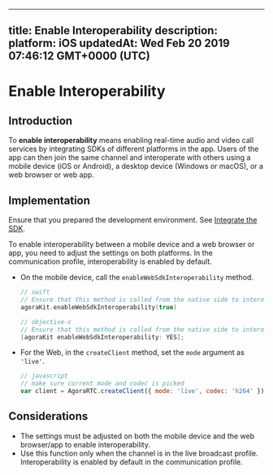 
---
title: Enable Interoperability 
description: 
platform: iOS
updatedAt: Wed Feb 20 2019 07:46:12 GMT+0000 (UTC)
---
# Enable Interoperability 
## Introduction

To **enable interoperability** means enabling real-time audio and video call services by integrating SDKs of different platforms in the app. Users of the app can then join the same channel and interoperate with others using a mobile device (iOS or Android), a desktop device (Windows or macOS), or a web browser or web app.


## Implementation

Ensure that you prepared the development environment. See [Integrate the SDK](../../en/Audio%20Broadcast/ios_audio.md).

To enable interoperability between a mobile device and a web browser or app, you need to adjust the settings on both platforms. In the communication profile, interoperability is enabled by default.

* On the mobile device, call the  `enableWebSdkInteroperability` method.

	```swift
	// swift
	// Ensure that this method is called from the native side to interoperate with the Web SDK.
	agoraKit.enableWebSdkInteroperability(true)
	```

	```objective-c
	// objective-c
	// Ensure that this method is called from the native side to interoperate with the Web SDK.
	[agoraKit enableWebSdkInteroperability: YES];
	```

*  For the Web, in the `createClient` method, set the `mode` argument as `'live'`.

	```javascript
	// javascript
	// make sure corrent mode and codec is picked
	var client = AgoraRTC.createClient({ mode: 'live', codec: 'h264' });
	```

## Considerations

* The settings must be adjusted on both the mobile device and the web browser/app to enable interoperability.
* Use this function only when the channel is in the live broadcast profile. Interoperability is enabled by default in the communication profile.


